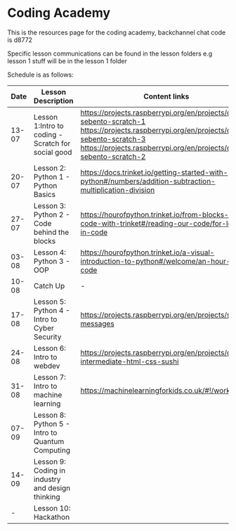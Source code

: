 # Coding Academy

This is the resources page for the coding academy, backchannel chat code is d8772

Specific lesson communications can be found in the lesson folders e.g lesson 1 stuff will be in the lesson 1 folder

Schedule is as follows:

|Date| Lesson Description | Content links
|-------|----------------------------------------------------|-------------------------------------------------------------------------------------------------------------------------------------------------------------------------------------------------------|
| 13-07 | Lesson 1:Intro to coding - Scratch for social good | https://projects.raspberrypi.org/en/projects/cd-sebento-scratch-1 https://projects.raspberrypi.org/en/projects/cd-sebento-scratch-3 https://projects.raspberrypi.org/en/projects/cd-sebento-scratch-2 |
| 20-07 | Lesson 2: Python 1 - Python Basics                 | https://docs.trinket.io/getting-started-with-python#/numbers/addition-subtraction-multiplication-division                                                                                             |
| 27-07 | Lesson 3: Python 2 - Code behind the blocks        | https://hourofpython.trinket.io/from-blocks-to-code-with-trinket#/reading-our-code/for-loops-in-code                                                                                                  |
| 03-08 | Lesson 4: Python 3 - OOP                           | https://hourofpython.trinket.io/a-visual-introduction-to-python#/welcome/an-hour-of-code                                                                                                              |
| 10-08 | Catch Up                                           | -                                                                                                                                                                                                     |
| 17-08 | Lesson 5: Python 4 - Intro to Cyber Security       | https://projects.raspberrypi.org/en/projects/secret-messages                                                                                                                                          |
| 24-08 | Lesson 6: Intro to webdev                          | https://projects.raspberrypi.org/en/projects/cd-intermediate-html-css-sushi                                                                                                                           |
| 31-08 | Lesson 7: Intro to machine learning                | https://machinelearningforkids.co.uk/#!/worksheets                                                                                                                                                    |
| 07-09 | Lesson 8: Python 5 - Intro to Quantum Computing     |                                                                                                                                                                                                       |
| 14-09 | Lesson 9: Coding in industry and design thinking   |                                                                                                                                                                                                       |
| - | Lesson 10: Hackathon                                |                                                                                                                                                                                                       |
